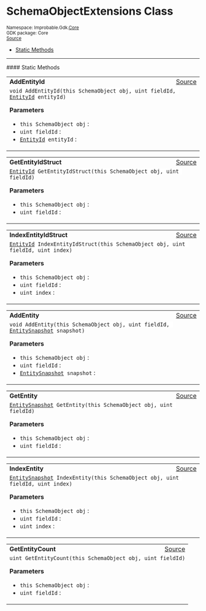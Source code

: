 
# SchemaObjectExtensions Class
<sup>
Namespace: Improbable.Gdk.<a href="{{urlRoot}}/api/core-index">Core</a><br/>
GDK package: Core<br/>
<a href="https://www.github.com/spatialos/gdk-for-unity/blob/15bb5eac/workers/unity/Packages/io.improbable.gdk.core/SchemaObjectExtensions.cs/#L5">Source</a>
<style>
a code {
                    padding: 0em 0.25em!important;
}
code {
                    background-color: #ffffff!important;
}
</style>
</sup>
<nav id="pageToc" class="page-toc"><ul><li><a href="#static-methods">Static Methods</a>
</ul></nav>











</p>
<hr style="width:100%; border-top-color:#d8d8d8" />
#### Static Methods


</p>




<table width="100%">
    <tr>
        <td style="border-right:none"><b>AddEntityId</b></td>
        <td style="border-left:none; text-align:right"><a href="https://www.github.com/spatialos/gdk-for-unity/blob/15bb5eac/workers/unity/Packages/io.improbable.gdk.core/SchemaObjectExtensions.cs/#L7">Source</a></td>
    </tr>
    <tr>
        <td colspan="2">
<code>void AddEntityId(this SchemaObject obj, uint fieldId, <a href="{{urlRoot}}/api/core/entity-id">EntityId</a> entityId)</code></p>



</p>

<b>Parameters</b>

<ul>
<li><code>this SchemaObject obj</code> : </li>
<li><code>uint fieldId</code> : </li>
<li><code><a href="{{urlRoot}}/api/core/entity-id">EntityId</a> entityId</code> : </li>
</ul>





</td>
    </tr>
</table>


<table width="100%">
    <tr>
        <td style="border-right:none"><b>GetEntityIdStruct</b></td>
        <td style="border-left:none; text-align:right"><a href="https://www.github.com/spatialos/gdk-for-unity/blob/15bb5eac/workers/unity/Packages/io.improbable.gdk.core/SchemaObjectExtensions.cs/#L12">Source</a></td>
    </tr>
    <tr>
        <td colspan="2">
<code><a href="{{urlRoot}}/api/core/entity-id">EntityId</a> GetEntityIdStruct(this SchemaObject obj, uint fieldId)</code></p>



</p>

<b>Parameters</b>

<ul>
<li><code>this SchemaObject obj</code> : </li>
<li><code>uint fieldId</code> : </li>
</ul>





</td>
    </tr>
</table>


<table width="100%">
    <tr>
        <td style="border-right:none"><b>IndexEntityIdStruct</b></td>
        <td style="border-left:none; text-align:right"><a href="https://www.github.com/spatialos/gdk-for-unity/blob/15bb5eac/workers/unity/Packages/io.improbable.gdk.core/SchemaObjectExtensions.cs/#L17">Source</a></td>
    </tr>
    <tr>
        <td colspan="2">
<code><a href="{{urlRoot}}/api/core/entity-id">EntityId</a> IndexEntityIdStruct(this SchemaObject obj, uint fieldId, uint index)</code></p>



</p>

<b>Parameters</b>

<ul>
<li><code>this SchemaObject obj</code> : </li>
<li><code>uint fieldId</code> : </li>
<li><code>uint index</code> : </li>
</ul>





</td>
    </tr>
</table>


<table width="100%">
    <tr>
        <td style="border-right:none"><b>AddEntity</b></td>
        <td style="border-left:none; text-align:right"><a href="https://www.github.com/spatialos/gdk-for-unity/blob/15bb5eac/workers/unity/Packages/io.improbable.gdk.core/SchemaObjectExtensions.cs/#L22">Source</a></td>
    </tr>
    <tr>
        <td colspan="2">
<code>void AddEntity(this SchemaObject obj, uint fieldId, <a href="{{urlRoot}}/api/core/entity-snapshot">EntitySnapshot</a> snapshot)</code></p>



</p>

<b>Parameters</b>

<ul>
<li><code>this SchemaObject obj</code> : </li>
<li><code>uint fieldId</code> : </li>
<li><code><a href="{{urlRoot}}/api/core/entity-snapshot">EntitySnapshot</a> snapshot</code> : </li>
</ul>





</td>
    </tr>
</table>


<table width="100%">
    <tr>
        <td style="border-right:none"><b>GetEntity</b></td>
        <td style="border-left:none; text-align:right"><a href="https://www.github.com/spatialos/gdk-for-unity/blob/15bb5eac/workers/unity/Packages/io.improbable.gdk.core/SchemaObjectExtensions.cs/#L28">Source</a></td>
    </tr>
    <tr>
        <td colspan="2">
<code><a href="{{urlRoot}}/api/core/entity-snapshot">EntitySnapshot</a> GetEntity(this SchemaObject obj, uint fieldId)</code></p>



</p>

<b>Parameters</b>

<ul>
<li><code>this SchemaObject obj</code> : </li>
<li><code>uint fieldId</code> : </li>
</ul>





</td>
    </tr>
</table>


<table width="100%">
    <tr>
        <td style="border-right:none"><b>IndexEntity</b></td>
        <td style="border-left:none; text-align:right"><a href="https://www.github.com/spatialos/gdk-for-unity/blob/15bb5eac/workers/unity/Packages/io.improbable.gdk.core/SchemaObjectExtensions.cs/#L34">Source</a></td>
    </tr>
    <tr>
        <td colspan="2">
<code><a href="{{urlRoot}}/api/core/entity-snapshot">EntitySnapshot</a> IndexEntity(this SchemaObject obj, uint fieldId, uint index)</code></p>



</p>

<b>Parameters</b>

<ul>
<li><code>this SchemaObject obj</code> : </li>
<li><code>uint fieldId</code> : </li>
<li><code>uint index</code> : </li>
</ul>





</td>
    </tr>
</table>


<table width="100%">
    <tr>
        <td style="border-right:none"><b>GetEntityCount</b></td>
        <td style="border-left:none; text-align:right"><a href="https://www.github.com/spatialos/gdk-for-unity/blob/15bb5eac/workers/unity/Packages/io.improbable.gdk.core/SchemaObjectExtensions.cs/#L40">Source</a></td>
    </tr>
    <tr>
        <td colspan="2">
<code>uint GetEntityCount(this SchemaObject obj, uint fieldId)</code></p>



</p>

<b>Parameters</b>

<ul>
<li><code>this SchemaObject obj</code> : </li>
<li><code>uint fieldId</code> : </li>
</ul>





</td>
    </tr>
</table>







